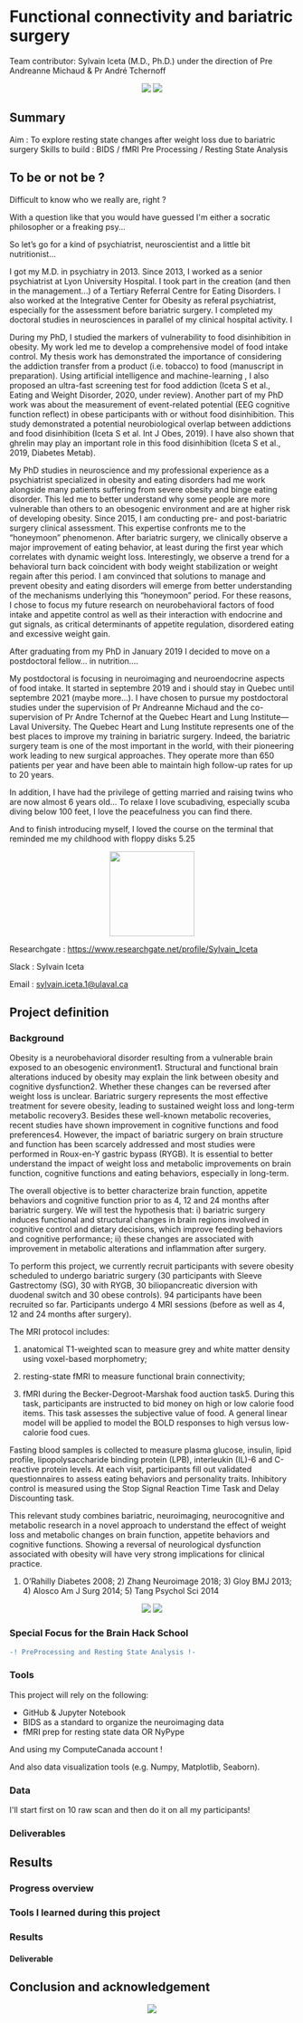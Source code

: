 
# Functional connectivity and bariatric surgery
Team contributor: Sylvain Iceta (M.D., Ph.D.) under the direction of Pre Andreanne Michaud & Pr André Tchernoff

<p align="center">
<img src="sleeve.gif" =250*250> <img src="resting.png" =250*250>
</p>

## Summary 

Aim : To explore resting state changes after weight loss due to bariatric surgery
Skills to build : BIDS / fMRI Pre Processing / Resting State Analysis


## To be or not be ?

Difficult to know who we really are, right ?

With a question like that you would have guessed I'm either a socratic philosopher or a freaking psy...

So let’s go for a kind of psychiatrist, neuroscientist and a little bit nutritionist...

I got my M.D. in psychiatry in 2013. Since 2013, I worked as a senior psychiatrist at Lyon University Hospital. I took part in the creation (and then in the management...) of a Tertiary Referral Centre for Eating Disorders. I also worked at the Integrative Center for Obesity as referal psychiatrist, especially for the assessment before bariatric surgery. I completed my  doctoral studies in neurosciences in parallel of my clinical hospital activity. I 

During my PhD, I studied the markers of vulnerability to food disinhibition in obesity. My work led me to develop a comprehensive model of food intake control. My thesis work has demonstrated the importance of considering the addiction transfer from a product (i.e. tobacco) to food (manuscript in preparation). Using artificial intelligence and machine-learning , I also proposed an ultra-fast screening test for food addiction (Iceta S et al., Eating and Weight Disorder, 2020, under review). Another part of my PhD work was about the measurement of event-related potential (EEG cognitive function reflect) in obese participants with or without food disinhibition. This study demonstrated a potential neurobiological overlap between addictions and food disinhibition (Iceta S et al. Int J Obes, 2019). I have also shown that ghrelin may play an important role in this food disinhibition (Iceta S et al., 2019, Diabetes Metab).

My PhD studies in neuroscience and my professional experience as a psychiatrist specialized in obesity and eating disorders had me work alongside many patients suffering from severe obesity and binge eating disorder. This led me to better understand why some people are more vulnerable than others to an obesogenic environment and are at higher risk of developing obesity. Since 2015, I am conducting pre- and post-bariatric surgery clinical assessment. This expertise confronts me to the “honeymoon” phenomenon. After bariatric surgery, we clinically observe a major improvement of eating behavior, at least during the first year which correlates with dynamic weight loss. Interestingly, we observe a trend for a behavioral turn back coincident with body weight stabilization or weight regain after this period. I am convinced that solutions to manage and prevent obesity and eating disorders will emerge from better understanding of the mechanisms underlying this “honeymoon” period. For these reasons, I chose to focus my future research on neurobehavioral factors of food intake and appetite control as well as their interaction with endocrine and gut signals, as critical determinants of appetite regulation, disordered eating and excessive weight gain.


After graduating from my PhD in January 2019 I decided to move on a postdoctoral fellow... in nutrition....

 My postdoctoral is focusing in neuroimaging and neuroendocrine aspects of food intake. It started in septembre 2019 and i should stay in Quebec until septembre 2021 (maybe more...). I have chosen to pursue my postdoctoral studies under the supervision of Pr Andreanne Michaud and the co-supervision of Pr Andre Tchernof at the Quebec Heart and Lung Institute—Laval University. The Quebec Heart and Lung Institute represents one of the best places to improve my training in bariatric surgery. Indeed, the bariatric surgery team is one of the most important in the world, with their pioneering work leading to new surgical approaches. They operate more than 650 patients per year and have been able to maintain high follow-up rates for up to 20 years.

In addition, I have had the privilege of getting married and raising twins who are now almost 6 years old… To relaxe I love scubadiving, especially scuba diving below 100 feet, I love the peacefulness you can find there.

And to finish introducing myself, I loved the course on the terminal that reminded me my childhood with floppy disks 5.25   
<p align="center"> <img src="floppy.jpg" width="150"></p>

Researchgate : https://www.researchgate.net/profile/Sylvain_Iceta

Slack : Sylvain Iceta

Email : sylvain.iceta.1@ulaval.ca


## Project definition 

### Background

Obesity is a neurobehavioral disorder resulting from a vulnerable brain exposed to an obesogenic environment1. Structural and functional brain alterations induced by obesity may explain the link between obesity and cognitive dysfunction2. Whether these changes can be reversed after weight loss is unclear. Bariatric surgery represents the most effective treatment for severe obesity, leading to sustained weight loss and long-term metabolic recovery3. Besides these well-known metabolic recoveries, recent studies have shown improvement in cognitive functions and food preferences4. However, the impact of bariatric surgery on brain structure and function has been scarcely addressed and most studies were performed in Roux-en-Y gastric bypass (RYGB). It is essential to better understand the impact of weight loss and metabolic improvements on brain function, cognitive functions and eating behaviors, especially in long-term.

The overall objective is to better characterize brain function, appetite behaviors and cognitive function prior to as 4, 12 and 24 months after bariatric surgery. We will test the hypothesis that: i) bariatric surgery induces functional and structural changes in brain regions involved in cognitive control and dietary decisions, which improve feeding behaviors and cognitive performance; ii) these changes are associated with improvement in metabolic alterations and inflammation after surgery.

To perform this project, we currently recruit participants with severe obesity scheduled to undergo bariatric surgery (30 participants with Sleeve Gastrectomy (SG), 30 with RYGB, 30 biliopancreatic diversion with duodenal switch and 30 obese controls). 94 participants have been recruited so far. Participants undergo 4 MRI sessions (before as well as 4, 12 and 24 months after surgery). 

The MRI protocol includes: 

1) anatomical T1-weighted scan to measure grey and white matter density using voxel-based morphometry; 

2) resting-state fMRI to measure functional brain connectivity; 

3) fMRI during the Becker-Degroot-Marshak food auction task5. During this task, participants are instructed to bid money on high or low calorie food items. This task assesses the subjective value of food. A general linear model will be applied to model the BOLD responses to high versus low-calorie food cues. 

Fasting blood samples is collected to measure plasma glucose, insulin, lipid profile, lipopolysaccharide binding protein (LPB), interleukin (IL)-6 and C-reactive protein levels. At each visit, participants fill out validated questionnaires to assess eating behaviors and personality traits. Inhibitory control is measured using the Stop Signal Reaction Time Task and Delay Discounting task.

This relevant study combines bariatric, neuroimaging, neurocognitive and metabolic research in a novel approach to understand the effect of weight loss and metabolic changes on brain function, appetite behaviors and cognitive functions. Showing a reversal of neurological dysfunction associated with obesity will have very strong implications for clinical practice.

1) O’Rahilly Diabetes 2008; 2) Zhang Neuroimage 2018; 3) Gloy BMJ 2013; 4) Alosco Am J Surg 2014; 5) Tang Psychol Sci 2014 

<p align="center">
<img src="Diapositive2.png" =250*250> <img src="Diapositive3.png" =250*250>
</p>



### Special Focus for the Brain Hack School

```diff
-! PreProcessing and Resting State Analysis !-
```

### Tools 

This project will rely on the following:

- GitHub & Jupyter Notebook
- BIDS as a standard to organize the neuroimaging data
- fMRI prep for resting state data OR NyPype

And using my ComputeCanada account ! 

And also data visualization tools (e.g. Numpy, Matplotlib, Seaborn).

### Data 

I'll start first on 10 raw scan and then do it on all my participants!



### Deliverables


## Results 

### Progress overview

### Tools I learned during this project


### Results 

#### Deliverable 

## Conclusion and acknowledgement


<p align="center">
<img src="psy.gif"</p>

